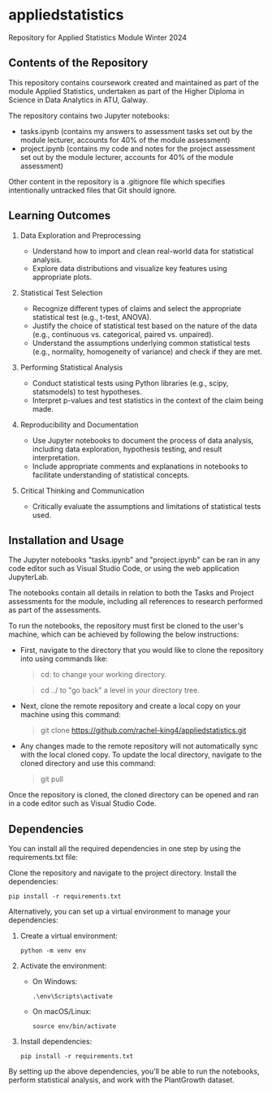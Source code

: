 # appliedstatistics
Repository for Applied Statistics Module Winter 2024

## Contents of the Repository

This repository contains coursework created and maintained as part of the module Applied Statistics, undertaken as part of the Higher Diploma in Science in Data Analytics in ATU, Galway.

The repository contains two Jupyter notebooks:

- tasks.ipynb (contains my answers to assessment tasks set out by the module lecturer, accounts for 40% of the module assessment)
- project.ipynb (contains my code and notes for the project assessment set out by the module lecturer, accounts for 40% of the module assessment)

Other content in the repository is a .gitignore file which specifies intentionally untracked files that Git should ignore.

## Learning Outcomes

1. Data Exploration and Preprocessing

    - Understand how to import and clean real-world data for statistical analysis.
    - Explore data distributions and visualize key features using appropriate plots.

2. Statistical Test Selection

    - Recognize different types of claims and select the appropriate statistical test (e.g., t-test, ANOVA).
    - Justify the choice of statistical test based on the nature of the data (e.g., continuous vs. categorical, paired vs. unpaired).
    - Understand the assumptions underlying common statistical tests (e.g., normality, homogeneity of variance) and check if they are met.

3. Performing Statistical Analysis

    - Conduct statistical tests using Python libraries (e.g., scipy, statsmodels) to test hypotheses.
    - Interpret p-values and test statistics in the context of the claim being made.

4. Reproducibility and Documentation

    - Use Jupyter notebooks to document the process of data analysis, including data exploration, hypothesis testing, and result interpretation.
    - Include appropriate comments and explanations in notebooks to facilitate understanding of statistical concepts.

5. Critical Thinking and Communication

    - Critically evaluate the assumptions and limitations of statistical tests used.

## Installation and Usage

The Jupyter notebooks "tasks.ipynb" and "project.ipynb" can be ran in any code editor such as Visual Studio Code, or using the web application JupyterLab.

The notebooks contain all details in relation to both the Tasks and Project assessments for the module, including all references to research performed as part of the assessments.

To run the notebooks, the repository must first be cloned to the user's machine, which can be achieved by following the below instructions:

- First, navigate to the directory that you would like to clone the repository into using commands like:
    > cd: to change your working directory.

    > cd ../ to "go back" a level in your directory tree.

- Next, clone the remote repository and create a local copy on your machine using this command:
    > git clone https://github.com/rachel-king4/appliedstatistics.git

- Any changes made to the remote repository will not automatically sync with the local cloned copy. To update the local directory, navigate to the cloned directory and use this command:
    > git pull

Once the repository is cloned, the cloned directory can be opened and ran in a code editor such as Visual Studio Code.


## Dependencies

You can install all the required dependencies in one step by using the requirements.txt file:

Clone the repository and navigate to the project directory.
Install the dependencies:

`pip install -r requirements.txt`


Alternatively, you can set up a virtual environment to manage your dependencies:

1. Create a virtual environment:

    `python -m venv env`

2. Activate the environment:

    - On Windows:

        `.\env\Scripts\activate`

    - On macOS/Linux:

        `source env/bin/activate`

3. Install dependencies:

    `pip install -r requirements.txt`

By setting up the above dependencies, you'll be able to run the notebooks, perform statistical analysis, and work with the PlantGrowth dataset.
